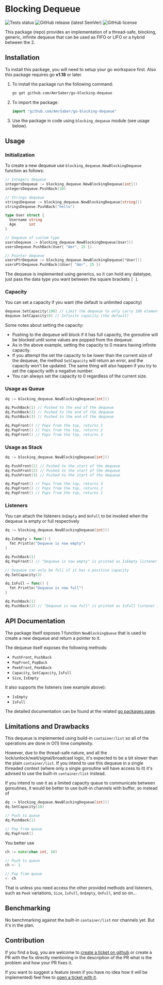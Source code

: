 # Blocking Dequeue

![Tests status](https://github.com/AmrSaber/go-blocking-dequeue/actions/workflows/tests.yaml/badge.svg?branch=master)
![GitHub release (latest SemVer)](https://img.shields.io/github/v/release/AmrSaber/go-blocking-dequeue?sort=semver)
![GitHub license](https://img.shields.io/github/license/AmrSaber/go-blocking-dequeue)

This package (repo) provides an implementation of a thread-safe, blocking, generic, infinite dequeue that can be used as FIFO or LIFO or a hybrid between the 2.

## Installation

To install this package, you will need to setup your go workspace first. Also this package requires go **v1.18** or later.

1. To install the package run the following command:

   ```bash
   go get github.com/AmrSaber/go-blocking-dequeue
   ```

2. To import the package:

   ```go
   import "github.com/AmrSaber/go-blocking-dequeue"
   ```

3. Use the package in code using `blocking_dequeue` module (see usage below).

## Usage

### Initialization

To create a new dequeue use `blocking_dequeue.NewBlockingDequeue` function as follows:

```go
// Integers dequeue
integersDequeue := blocking_dequeue.NewBlockingDequeue[int]()
integersDequeue.PushBack(10)

// Strings dequeue
stringsDequeue := blocking_dequeue.NewBlockingDequeue[string]()
stringsDequeue.PushBack("hello")

type User struct {
  Username string
  Age      int
}

// Dequeue of custom type
usersDequeue := blocking_dequeue.NewBlockingDequeue[User]()
usersDequeue.PushBack(User{ "Amr", 25 })

// Pointer dequeue
usersPtrDequeue := blocking_dequeue.NewBlockingDequeue[*User]()
usersPtrDequeue.PushBack(&User{ "Amr", 25 })
```

The dequeue is implemented using generics, so it can hold any datatype, just pass the data type you want between the square brackets `[ ]`.

### Capacity

You can set a capacity if you want (the default is unlimited capacity)

```go
dequeue.SetCapacity(100) // Limit the dequeue to only carry 100 elements
dequeue.SetCapacity(0) // Infinite capacity (the default)
```

Some notes about setting the capacity:

- Pushing to the dequeue will block if it has full capacity, the goroutine will be blocked until some values are popped from the dequeue.
- As in the above example, setting the capacity to 0 means having infinite capacity.
- If you attempt the set the capacity to be lower than the current size of the dequeue, the method `SetCapacity` will return an error, and the capacity won't be updated. The same thing will also happen if you try to set the capacity with a negative number.
- You can always set the capacity to 0 regardless of the current size.

### Usage as Queue

```go
dq := blocking_dequeue.NewBlockingDequeue[int]()

dq.PushBack(1) // Pushed to the end of the dequeue
dq.PushBack(2) // Pushed to the end of the dequeue
dq.PushBack(3) // Pushed to the end of the dequeue

dq.PopFront() // Pops from the top, returns 1
dq.PopFront() // Pops from the top, returns 2
dq.PopFront() // Pops from the top, returns 3
```

### Usage as Stack

```go
dq := blocking_dequeue.NewBlockingDequeue[int]()

dq.PushFront(1) // Pushed to the start of the dequeue
dq.PushFront(2) // Pushed to the start of the dequeue
dq.PushFront(3) // Pushed to the start of the dequeue

dq.PopFront() // Pops from the top, returns 3
dq.PopFront() // Pops from the top, returns 2
dq.PopFront() // Pops from the top, returns 1
```

### Listeners

You can attach the listeners `OnEmpty` and `OnFull` to be invoked when the dequeue is empty or full respectively

```go
dq := blocking_dequeue.NewBlockingDequeue[int]()

dq.IsEmpty = func() {
  fmt.Println("Dequeue is now empty")
}

dq.PushBack(1)
dq.PopFront() // "Dequeue is now empty" is printed as IsEmpty listener is invoked

// Dequeue can only be full if it has a positive capacity
dq.SetCapacity(2)

dq.IsFull = func() {
  fmt.Println("Dequeue is now full")
}

dq.PushBack(1)
dq.PushBack(2) // "Dequeue is now full" is printed as IsFull listener is invoked
```

## API Documentation

The package itself exposes 1 function `NewBlockingQueue` that is used to create a new dequeue and return a pointer to it.

The dequeue itself exposes the following methods:

- `PushFront`, `PushBack`
- `PopFront`, `PopBack`
- `PeekFront`, `PeekBack`
- `Capacity`, `SetCapacity`, `IsFull`
- `Size`, `IsEmpty`

It also supports the listeners (see example above):

- `IsEmpty`
- `IsFull`

The detailed documentation can be found at the related [go packages page](https://pkg.go.dev/github.com/AmrSaber/go-blocking-dequeue).

## Limitations and Drawbacks

This dequeue is implemented using build-in `container/list` so all of the operations are done in O(1) time complexity.

However, due to the thread-safe nature, and all the lock/unlock/wait/signal/broadcast logic, it's expected to be a bit slower than the plain `container/list`. If you intend to use this dequeue in a single threaded context (where only a single goroutine will have access to it) it's advised to use the built-in `container/list` instead.

If you intend to use it as a limited capacity queue to communicate between goroutines, it would be better to use built-in channels with buffer, so instead of

```go
dq := blocking_dequeue.NewBlockingDequeue[int]()
dq.SetCapacity(10)

// Push to queue
dq.PushBack(1)

// Pop from queue
dq.PopFront()
```

You better use

```go
ch := make(chan int, 10)

// Push to queue
ch <- 1

// Pop from queue
<- ch
```

That is unless you need access the other provided methods and listeners, such as `Peek` variations, `Size`, `IsFull`, `OnEmpty`, `OnFull`, and so on...

## Benchmarking

No benchmarking against the built-in `container/list` nor channels yet. But it's in the plan.

## Contribution

If you find a bug, you are welcome to [create a ticket on github](https://github.com/AmrSaber/go-blocking-dequeue/issues) or create a PR with the fix directly mentioning in the description of the PR what is the problem and how your PR fixes it.

If you want to suggest a feature (even if you have no idea how it will be implemented) feel free to [open a ticket with it](https://github.com/AmrSaber/go-blocking-dequeue/issues).
